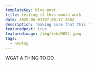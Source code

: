 ```yaml
---
templateKey: blog-post
title: testing if this would work
date: 2020-06-01T07:08:17.208Z
description: 'making sure that this '
featuredpost: true
featuredimage: /img/iebd9052.jpeg
tags:
  - newtag
---
```

WGAT A THING TO DO
